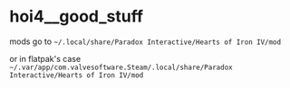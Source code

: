 # hoi4__good_stuff

mods go to `~/.local/share/Paradox Interactive/Hearts of Iron IV/mod`

or in flatpak's case `~/.var/app/com.valvesoftware.Steam/.local/share/Paradox Interactive/Hearts of Iron IV/mod`
